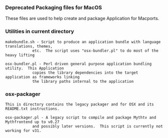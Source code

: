 ### Deprecated Packaging files for MacOS
These files are used to help create and package Application for Macports.


### Utilities in current directory
```
makebundle.sh - Script to produce an application bundle with language translations, themes,
            etc.  The script uses "osx-bundler.pl" to do most of the heavy lifting

osx-bundler.pl - Perl driven general purpose application bundling utility.  This Application
            copies the library dependencies into the target application as frameworks linking
            the library paths internal to the application
```
### osx-packager
```
This is directory contains the legacy packager and for OSX and its README.txt instructions.

osx-packager.pl - A legacy script to compile and package Mythtv and Mythfrontend up to v0.27
            and possibly later versions.  This script is currently not working for v31.
```